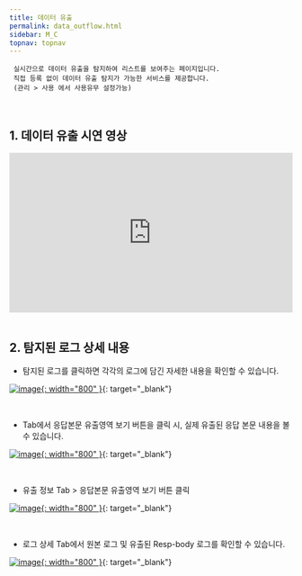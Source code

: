```yaml
---
title: 데이터 유출
permalink: data_outflow.html
sidebar: M_C
topnav: topnav
---
```


     실시간으로 데이터 유출을 탐지하여 리스트를 보여주는 페이지입니다.  
     직접 등록 없이 데이터 유출 탐지가 가능한 서비스를 제공합니다.
     (관리 > 사용 에서 사용유무 설정가능)

<br />

## 1. 데이터 유출 시연 영상

 <style>.embed-container { position: relative; padding-bottom: 56.25%; height: 0; overflow: hidden; max-width: 100%; } .embed-container iframe, .embed-container object, .embed-container embed { position: absolute; top: 0; left: 0; width: 100%; height: 100%; }</style><div class='embed-container'><iframe src='https://www.youtube.com/embed/Qp-JbyZ_G1k' frameborder='0' allowfullscreen></iframe></div>

<br />

## 2. 탐지된 로그 상세 내용
- 탐지된 로그를 클릭하면 각각의 로그에 담긴 자세한 내용을 확인할 수 있습니다.

[![image](/docs/images/Manual/common/outflow/1.png){: width="800" }](/docs/images/Manual/common/outflow/1.png){: target="_blank"}

<br />

- Tab에서 응답본문 유출영역 보기 버튼을 클릭 시, 실제 유출된 응답 본문 내용을 볼 수 있습니다.

[![image](/docs/images/Manual/common/outflow/2.png){: width="800" }](/docs/images/Manual/common/outflow/2.png){: target="_blank"}

<br />

- 유출 정보 Tab > 응답본문 유출영역 보기 버튼 클릭

[![image](/docs/images/Manual/common/outflow/3.png){: width="800" }](/docs/images/Manual/common/outflow/3.png){: target="_blank"}

<br />

- 로그 상세 Tab에서 원본 로그 및 유출된 Resp-body 로그를 확인할 수 있습니다.

[![image](/docs/images/Manual/common/outflow/4.png){: width="800" }](/docs/images/Manual/common/outflow/4.png){: target="_blank"}

